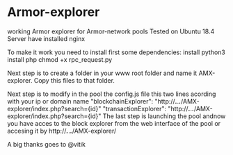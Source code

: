 # Armor-explorer
working Armor explorer for Armor-network pools
Tested on Ubuntu 18.4 Server
have installed nginx

To make it work you need to install first some dependencies:
install python3
install php
chmod +x rpc_request.py

Next step is to create a folder in your www root folder and name it AMX-explorer.
Copy this files to that folder.

Next step is to modify in the pool the config.js file this two lines acording with your ip or domain name
 "blockchainExplorer": "http://***.***.***.***/AMX-explorer/index.php?search={id}"
 "transactionExplorer": "http://***.***.***.***/AMX-explorer/index.php?search={id}"
 The last step is launching the pool andnow you have acces to the block explorer from the web interface of the pool or accesing it by
 http://***.***.***.***/AMX-explorer/
 
 A big thanks goes to @vitik
